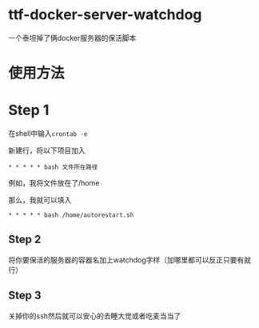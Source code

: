 # ttf-docker-server-watchdog

一个泰坦掉了俩docker服务器的保活脚本

# 使用方法

# Step 1

在shell中输入`crontab -e`

新建行，将以下项目加入

`* * * * * bash 文件所在路径`

例如，我将文件放在了/home

那么，我就可以填入

`* * * * * bash /home/autorestart.sh`

## Step 2

将你要保活的服务器的容器名加上watchdog字样（加哪里都可以反正只要有就行）

## Step 3

关掉你的ssh然后就可以安心的去睡大觉或者吃麦当当了
